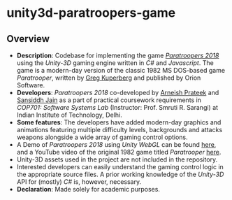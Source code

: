 # unity3d-paratroopers-game
## Overview
- **Description**: Codebase for implementing the game *[Paratroopers 2018](https://arneish.github.io/)* using the *Unity-3D* gaming engine written in *C#* and *Javascript*. The game is a modern-day version of the classic 1982 MS DOS-based game *Paratrooper*, written by [Greg Kuperberg](https://en.wikipedia.org/wiki/Greg_Kuperberg) and published by Orion Software.
- **Developers**: *Paratroopers 2018* co-developed by [Arneish Prateek](https://github.com/arneish) and [Sansiddh Jain](https://github.com/sansiddhjain) as a part of practical coursework requirements in *COP701: Software Systems Lab* (Instructor: Prof. Smruti R. Sarangi) at Indian Institute of Technology, Delhi. 
- **Some features**: The developers have added modern-day graphics and animations featuring multiple difficulty levels, backgrounds and attacks weapons alongside a wide array of gaming control options. 
- A Demo of *Paratroopers 2018* using *Unity WebGL* can be found [here](https://arneish.github.io/), and a YouTube video of the original 1982 game titled *Paratrooper* [here](https://www.youtube.com/watch?v=m5UAgPq2faI).
- Unity-3D assets used in the project are not included in the repository.
- Interested developers can easily understand the gaming control logic in the appropriate source files. A prior working knowledge of the *Unity-3D* API for (mostly) *C#* is, however, necessary.
- **Declaration**: Made solely for academic purposes. 

